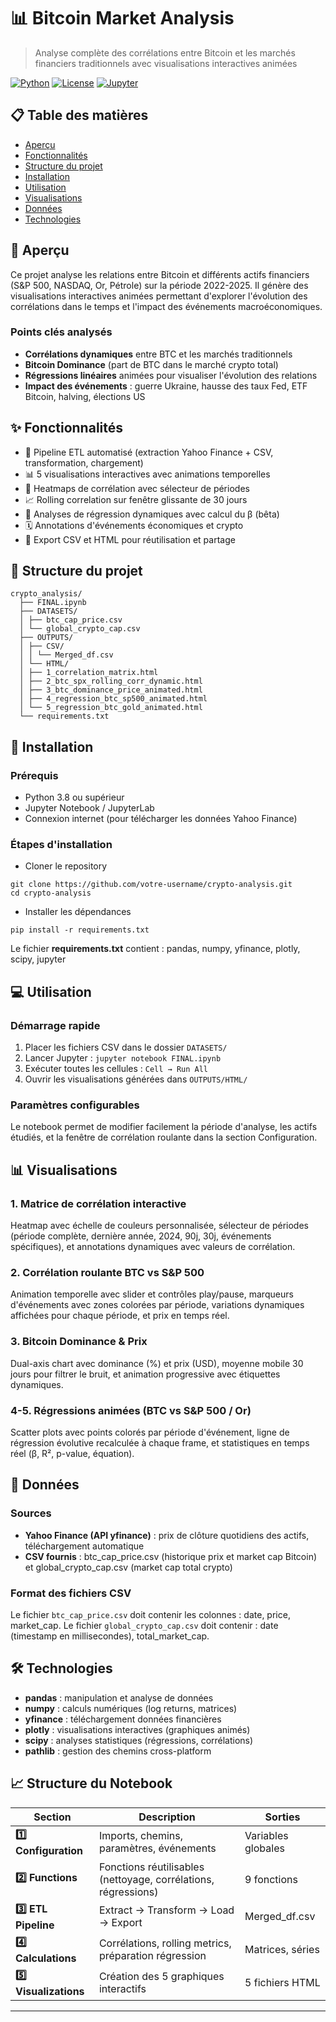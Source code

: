 # 📊 Bitcoin Market Analysis

> Analyse complète des corrélations entre Bitcoin et les marchés financiers traditionnels avec visualisations interactives animées

[![Python](https://img.shields.io/badge/Python-3.8+-blue.svg)](https://www.python.org/downloads/)
[![License](https://img.shields.io/badge/License-MIT-green.svg)](LICENSE)
[![Jupyter](https://img.shields.io/badge/Jupyter-Notebook-orange.svg)](https://jupyter.org/)

## 📋 Table des matières

- [Aperçu](#aperçu)
- [Fonctionnalités](#fonctionnalités)
- [Structure du projet](#structure-du-projet)
- [Installation](#installation)
- [Utilisation](#utilisation)
- [Visualisations](#visualisations)
- [Données](#données)
- [Technologies](#technologies)

## 🎯 Aperçu

Ce projet analyse les relations entre Bitcoin et différents actifs financiers (S&P 500, NASDAQ, Or, Pétrole) sur la période 2022-2025. Il génère des visualisations interactives animées permettant d'explorer l'évolution des corrélations dans le temps et l'impact des événements macroéconomiques.

### Points clés analysés

- **Corrélations dynamiques** entre BTC et les marchés traditionnels
- **Bitcoin Dominance** (part de BTC dans le marché crypto total)
- **Régressions linéaires** animées pour visualiser l'évolution des relations
- **Impact des événements** : guerre Ukraine, hausse des taux Fed, ETF Bitcoin, halving, élections US

## ✨ Fonctionnalités

- 🔄 Pipeline ETL automatisé (extraction Yahoo Finance + CSV, transformation, chargement)
- 📊 5 visualisations interactives avec animations temporelles
- 🎨 Heatmaps de corrélation avec sélecteur de périodes
- 📈 Rolling correlation sur fenêtre glissante de 30 jours
- 🎯 Analyses de régression dynamiques avec calcul du β (bêta)
- 🗓️ Annotations d'événements économiques et crypto
- 💾 Export CSV et HTML pour réutilisation et partage


## 📁 Structure du projet

```
crypto_analysis/
  ├── FINAL.ipynb
  ├── DATASETS/
  │ ├── btc_cap_price.csv
  │ └── global_crypto_cap.csv
  ├── OUTPUTS/
  │ ├── CSV/
  │ │ └── Merged_df.csv
  │ └── HTML/
  │ ├── 1_correlation_matrix.html
  │ ├── 2_btc_spx_rolling_corr_dynamic.html
  │ ├── 3_btc_dominance_price_animated.html
  │ ├── 4_regression_btc_sp500_animated.html
  │ └── 5_regression_btc_gold_animated.html
  └── requirements.txt
```

## 🚀 Installation

### Prérequis

- Python 3.8 ou supérieur
- Jupyter Notebook / JupyterLab
- Connexion internet (pour télécharger les données Yahoo Finance)

### Étapes d'installation
- Cloner le repository
```  
git clone https://github.com/votre-username/crypto-analysis.git
cd crypto-analysis
```

- Installer les dépendances


```
pip install -r requirements.txt
```


Le fichier **requirements.txt** contient : pandas, numpy, yfinance, plotly, scipy, jupyter

## 💻 Utilisation

### Démarrage rapide

1. Placer les fichiers CSV dans le dossier `DATASETS/`
2. Lancer Jupyter : `jupyter notebook FINAL.ipynb`
3. Exécuter toutes les cellules : `Cell → Run All`
4. Ouvrir les visualisations générées dans `OUTPUTS/HTML/`

### Paramètres configurables

Le notebook permet de modifier facilement la période d'analyse, les actifs étudiés, et la fenêtre de corrélation roulante dans la section Configuration.

## 📊 Visualisations

### 1. Matrice de corrélation interactive
Heatmap avec échelle de couleurs personnalisée, sélecteur de périodes (période complète, dernière année, 2024, 90j, 30j, événements spécifiques), et annotations dynamiques avec valeurs de corrélation.

### 2. Corrélation roulante BTC vs S&P 500
Animation temporelle avec slider et contrôles play/pause, marqueurs d'événements avec zones colorées par période, variations dynamiques affichées pour chaque période, et prix en temps réel.

### 3. Bitcoin Dominance & Prix
Dual-axis chart avec dominance (%) et prix (USD), moyenne mobile 30 jours pour filtrer le bruit, et animation progressive avec étiquettes dynamiques.

### 4-5. Régressions animées (BTC vs S&P 500 / Or)
Scatter plots avec points colorés par période d'événement, ligne de régression évolutive recalculée à chaque frame, et statistiques en temps réel (β, R², p-value, équation).

## 📁 Données

### Sources
- **Yahoo Finance (API yfinance)** : prix de clôture quotidiens des actifs, téléchargement automatique
- **CSV fournis** : btc_cap_price.csv (historique prix et market cap Bitcoin) et global_crypto_cap.csv (market cap total crypto)

### Format des fichiers CSV

Le fichier `btc_cap_price.csv` doit contenir les colonnes : date, price, market_cap. Le fichier `global_crypto_cap.csv` doit contenir : date (timestamp en millisecondes), total_market_cap.

## 🛠️ Technologies

- **pandas** : manipulation et analyse de données
- **numpy** : calculs numériques (log returns, matrices)
- **yfinance** : téléchargement données financières
- **plotly** : visualisations interactives (graphiques animés)
- **scipy** : analyses statistiques (régressions, corrélations)
- **pathlib** : gestion des chemins cross-platform

## 📈 Structure du Notebook

| Section | Description | Sorties |
|---------|-------------|---------|
| **1️⃣ Configuration** | Imports, chemins, paramètres, événements | Variables globales |
| **2️⃣ Functions** | Fonctions réutilisables (nettoyage, corrélations, régressions) | 9 fonctions |
| **3️⃣ ETL Pipeline** | Extract → Transform → Load → Export | Merged_df.csv |
| **4️⃣ Calculations** | Corrélations, rolling metrics, préparation régression | Matrices, séries |
| **5️⃣ Visualizations** | Création des 5 graphiques interactifs | 5 fichiers HTML |



---



